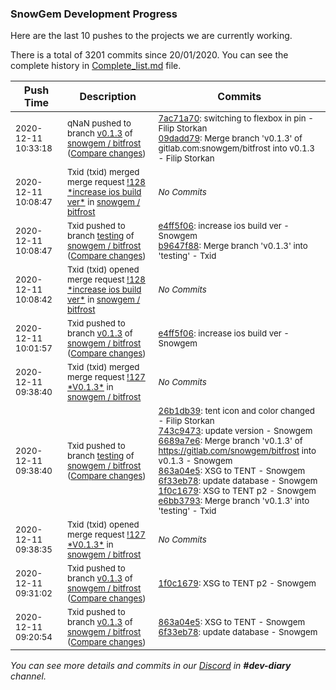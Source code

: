 
### SnowGem Development Progress

Here are the last 10 pushes to the projects we are currently working.

There is a total of 3201 commits since 20/01/2020. You can see the complete history in
 [Complete_list.md](Complete_list.md) file.

| Push Time | Description | Commits |
| --- | --- | --- |
| <sub>2020-12-11 10:33:18</sub> | <sub>qNaN pushed to branch [v0\.1\.3](https://gitlab.com/snowgem/bitfrost/commits/v0.1.3) of [snowgem / bitfrost](https://gitlab.com/snowgem/bitfrost) ([Compare changes](https://gitlab.com/snowgem/bitfrost/compare/e4ff5f06588b97166f34dca0747415934a46f188...09dadd794e4c2f530ec01debf3755fe3f68367ff))</sub> | <sub>[7ac71a70](https://gitlab.com/snowgem/bitfrost/-/commit/7ac71a70acda893e46b034d5725cf223d5c4d397): switching to flexbox in pin - Filip Storkan<br>[09dadd79](https://gitlab.com/snowgem/bitfrost/-/commit/09dadd794e4c2f530ec01debf3755fe3f68367ff): Merge branch 'v0.1.3' of gitlab.com:snowgem/bitfrost into v0.1.3 - Filip Storkan</sub> |
| <sub>2020-12-11 10:08:47</sub> | <sub>Txid (txid) merged merge request [\!128 \*increase ios build ver\*](https://gitlab.com/snowgem/bitfrost/-/merge_requests/128) in [snowgem / bitfrost](https://gitlab.com/snowgem/bitfrost)</sub> | <sub>_No Commits_</sub> |
| <sub>2020-12-11 10:08:47</sub> | <sub>Txid pushed to branch [testing](https://gitlab.com/snowgem/bitfrost/commits/testing) of [snowgem / bitfrost](https://gitlab.com/snowgem/bitfrost) ([Compare changes](https://gitlab.com/snowgem/bitfrost/compare/e6bb3793a5dcf8eabf8983d16699939b9b96cd7c...b9647f8858cc6d9faef593e9d2865de5e00865a5))</sub> | <sub>[e4ff5f06](https://gitlab.com/snowgem/bitfrost/-/commit/e4ff5f06588b97166f34dca0747415934a46f188): increase ios build ver - Snowgem<br>[b9647f88](https://gitlab.com/snowgem/bitfrost/-/commit/b9647f8858cc6d9faef593e9d2865de5e00865a5): Merge branch 'v0.1.3' into 'testing' - Txid</sub> |
| <sub>2020-12-11 10:08:42</sub> | <sub>Txid (txid) opened merge request [\!128 \*increase ios build ver\*](https://gitlab.com/snowgem/bitfrost/-/merge_requests/128) in [snowgem / bitfrost](https://gitlab.com/snowgem/bitfrost)</sub> | <sub>_No Commits_</sub> |
| <sub>2020-12-11 10:01:57</sub> | <sub>Txid pushed to branch [v0\.1\.3](https://gitlab.com/snowgem/bitfrost/commits/v0.1.3) of [snowgem / bitfrost](https://gitlab.com/snowgem/bitfrost) ([Compare changes](https://gitlab.com/snowgem/bitfrost/compare/1f0c167947f7c9e9622af2c7b8814068d37f6a97...e4ff5f06588b97166f34dca0747415934a46f188))</sub> | <sub>[e4ff5f06](https://gitlab.com/snowgem/bitfrost/-/commit/e4ff5f06588b97166f34dca0747415934a46f188): increase ios build ver - Snowgem</sub> |
| <sub>2020-12-11 09:38:40</sub> | <sub>Txid (txid) merged merge request [\!127 \*V0\.1\.3\*](https://gitlab.com/snowgem/bitfrost/-/merge_requests/127) in [snowgem / bitfrost](https://gitlab.com/snowgem/bitfrost)</sub> | <sub>_No Commits_</sub> |
| <sub>2020-12-11 09:38:40</sub> | <sub>Txid pushed to branch [testing](https://gitlab.com/snowgem/bitfrost/commits/testing) of [snowgem / bitfrost](https://gitlab.com/snowgem/bitfrost) ([Compare changes](https://gitlab.com/snowgem/bitfrost/compare/bf79ddea5b11780e73586beea7c54041b97961b1...e6bb3793a5dcf8eabf8983d16699939b9b96cd7c))</sub> | <sub>[26b1db39](https://gitlab.com/snowgem/bitfrost/-/commit/26b1db39eb4e7aae348e1511b7a098f0038e31c6): tent icon and color changed - Filip Storkan<br>[743c9473](https://gitlab.com/snowgem/bitfrost/-/commit/743c947384766d40f3570082c3696e23d0f89d8f): update version - Snowgem<br>[6689a7e6](https://gitlab.com/snowgem/bitfrost/-/commit/6689a7e6856516d60413778dee37a3eeb6efd58d): Merge branch 'v0.1.3' of https://gitlab.com/snowgem/bitfrost into v0.1.3 - Snowgem<br>[863a04e5](https://gitlab.com/snowgem/bitfrost/-/commit/863a04e5634edf62cedc48829ac751495a395e58): XSG to TENT - Snowgem<br>[6f33eb78](https://gitlab.com/snowgem/bitfrost/-/commit/6f33eb78f7778bffa6cfb1e5a3f7c6767b44260b): update database - Snowgem<br>[1f0c1679](https://gitlab.com/snowgem/bitfrost/-/commit/1f0c167947f7c9e9622af2c7b8814068d37f6a97): XSG to TENT p2 - Snowgem<br>[e6bb3793](https://gitlab.com/snowgem/bitfrost/-/commit/e6bb3793a5dcf8eabf8983d16699939b9b96cd7c): Merge branch 'v0.1.3' into 'testing' - Txid</sub> |
| <sub>2020-12-11 09:38:35</sub> | <sub>Txid (txid) opened merge request [\!127 \*V0\.1\.3\*](https://gitlab.com/snowgem/bitfrost/-/merge_requests/127) in [snowgem / bitfrost](https://gitlab.com/snowgem/bitfrost)</sub> | <sub>_No Commits_</sub> |
| <sub>2020-12-11 09:31:02</sub> | <sub>Txid pushed to branch [v0\.1\.3](https://gitlab.com/snowgem/bitfrost/commits/v0.1.3) of [snowgem / bitfrost](https://gitlab.com/snowgem/bitfrost) ([Compare changes](https://gitlab.com/snowgem/bitfrost/compare/6f33eb78f7778bffa6cfb1e5a3f7c6767b44260b...1f0c167947f7c9e9622af2c7b8814068d37f6a97))</sub> | <sub>[1f0c1679](https://gitlab.com/snowgem/bitfrost/-/commit/1f0c167947f7c9e9622af2c7b8814068d37f6a97): XSG to TENT p2 - Snowgem</sub> |
| <sub>2020-12-11 09:20:54</sub> | <sub>Txid pushed to branch [v0\.1\.3](https://gitlab.com/snowgem/bitfrost/commits/v0.1.3) of [snowgem / bitfrost](https://gitlab.com/snowgem/bitfrost) ([Compare changes](https://gitlab.com/snowgem/bitfrost/compare/6689a7e6856516d60413778dee37a3eeb6efd58d...6f33eb78f7778bffa6cfb1e5a3f7c6767b44260b))</sub> | <sub>[863a04e5](https://gitlab.com/snowgem/bitfrost/-/commit/863a04e5634edf62cedc48829ac751495a395e58): XSG to TENT - Snowgem<br>[6f33eb78](https://gitlab.com/snowgem/bitfrost/-/commit/6f33eb78f7778bffa6cfb1e5a3f7c6767b44260b): update database - Snowgem</sub> |

_You can see more details and commits in our [Discord](https://discord.gg/zumGnbg) in **#dev-diary** channel._
